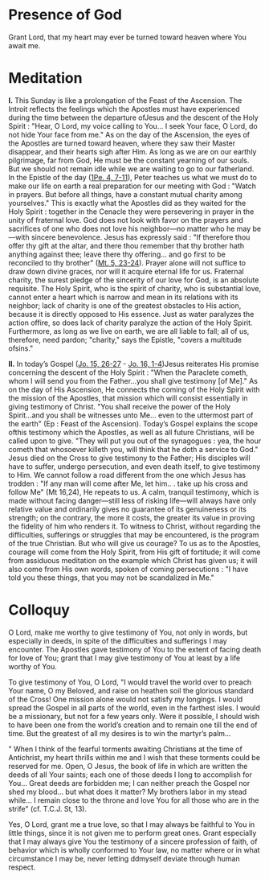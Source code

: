 # Presence of God

Grant Lord, that my heart may ever be turned toward heaven where You await me.

# Meditation

**I.** This Sunday is like a prolongation of the Feast of the Ascension. The Introit reflects the feelings which the Apostles must have experienced during the time between the departure ofJesus and the descent of the Holy Spirit : "Hear, O Lord, my voice calling to You... I seek Your face, O Lord, do not hide Your face from me." As on the day of the Ascension, the eyes of the Apostles are turned toward heaven, where they saw their Master disappear, and their hearts sigh after Him. As long as we are on our earthly pilgrimage, far from God, He must be the constant yearning of our souls. But we should not remain idle while we are waiting to go to our fatherland. In the Epistle of the day ([1Pe. 4, 7-11](https://vulgata.online/bible/1Pe.4?ed=DR2&vfn=DR2.1Pe.4.7-11:vs)), Peter teaches us what we must do to make our life on earth a real preparation for our meeting with God : "Watch in prayers. But before all things, have a constant mutual charity among yourselves." This is exactly what the Apostles did as they waited for the Holy Spirit : together in the Cenacle they were persevering in prayer in the unity of fraternal love. God does not look with favor on the prayers and sacrifices of one who does not love his neighbor—no matter who he may be—with sincere benevolence. Jesus has expressly said : "If therefore thou offer thy gift at the altar, and there thou remember that thy brother hath anything against thee; leave there thy offering... and go first to be reconciled to thy brother" ([Mt. 5, 23-24](https://vulgata.online/bible/Mt.5?ed=DR2&vfn=DR2.Mt.5.23-24:vs)). Prayer alone will not suffice to draw down divine graces, nor will it acquire eternal life for us. Fraternal charity, the surest pledge of the sincerity of our love for God, is an absolute requisite. The Holy Spirit, who is the spirit of charity, who is substantial love, cannot enter a heart which is narrow and mean in its relations with its neighbor; lack of charity is one of the greatest obstacles to His action, because it is directly opposed to His essence. Just as water paralyzes the action offire, so does lack of charity paralyze the action of the Holy Spirit. Furthermore, as long as we live on earth, we are all liable to fall; all of us, therefore, need pardon; "charity," says the Epistle, "covers a multitude ofsins."

**II.** In today’s Gospel ([Jo. 15, 26-27](https://vulgata.online/bible/Jo.15?ed=DR2&vfn=DR2.Jo.15.26-27:vs) - [Jo. 16, 1-4](https://vulgata.online/bible/Jo.16?ed=DR2&vfn=DR2.Jo.16.1-4:vs))Jesus reiterates His promise concerning the descent of the Holy Spirit : "When the Paraclete cometh, whom I will send you from the Father...you shall give testimony [of Me]." As on the day of His Ascension, He connects the coming of the Holy Spirit with the mission of the Apostles, that mission which will consist essentially in giving testimony of Christ. "You shall receive the power of the Holy Spirit...and you shall be witnesses unto Me... even to the uttermost part of the earth" (Ep : Feast of the Ascension). Today’s Gospel explains the scope ofthis testimony which the Apostles, as well as all future Christians, will be called upon to give. "They will put you out of the synagogues : yea, the hour cometh that whosoever killeth you, will think that he doth a service to God." Jesus died on the Cross to give testimony to the Father; His disciples will have to suffer, undergo persecution, and even death itself, to give testimony to Him. We cannot follow a road different from the one which Jesus has trodden : "If any man will come after Me, let him.. . take up his cross and follow Me" (Mt 16,24), He repeats to us. A calm, tranquil testimony, which is made without facing danger—still less of risking life—will always have only relative value and ordinarily gives no guarantee of its genuineness or its strength; on the contrary, the more it costs, the greater its value in proving the fidelity of him who renders it. To witness to Christ, without regarding the difficulties, sufferings or struggles that may be encountered, is the program of the true Christian. But who will give us courage? To us as to the Apostles, courage will come from the Holy Spirit, from His gift of fortitude; it will come from assiduous meditation on the example which Christ has given us; it will also come from His own words, spoken of coming persecutions : "I have told you these things, that you may not be scandalized in Me."

# Colloquy

O Lord, make me worthy to give testimony of You, not only in words, but especially in deeds, in spite of the difficulties and sufferings I may encounter. The Apostles gave testimony of You to the extent of facing death for love of You; grant that I may give testimony of You at least by a life worthy of You.

To give testimony of You, O Lord, "I would travel the world over to preach Your name, O my Beloved, and raise on heathen soil the glorious standard of the Cross! One mission alone would not satisfy my longings. I would spread the Gospel in all parts of the world, even in the farthest isles. I would be a missionary, but not for a few years only. Were it possible, I should wish to have been one from the world’s creation and to remain one till the end of time. But the greatest of all my desires is to win the martyr’s palm...

" When I think of the fearful torments awaiting Christians at the time of Antichrist, my heart thrills within me and I wish that these torments could be reserved for me. Open, O Jesus, the book of life in which are written the deeds of all Your saints; each one of those deeds I long to accomplish for You... Great deeds are forbidden me; I can neither preach the Gospel nor shed my blood... but what does it matter? My brothers labor in my stead while... I remain close to the throne and love You for all those who are in the strife" (cf. T.C.J. St, 13).

Yes, O Lord, grant me a true love, so that I may always be faithful to You in little things, since it is not given me to perform great ones. Grant especially that I may always give You the testimony of a sincere profession of faith, of behavior which is wholly conformed to Your law, no matter where or in what circumstance I may be, never letting ddmyself deviate through human respect.
